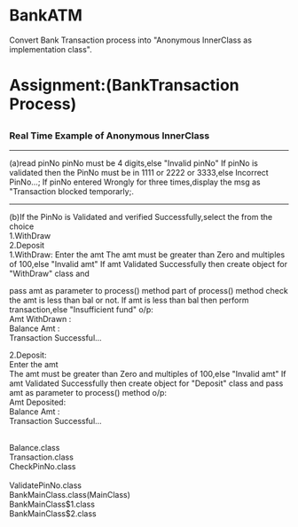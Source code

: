 # BankATM
Convert Bank Transaction process into "Anonymous InnerClass as implementation class".

# Assignment:(BankTransaction Process)
## 
### Real Time Example of Anonymous InnerClass
<hr>
(a)read pinNo
 pinNo must be 4 digits,else &quot;Invalid pinNo&quot;
If pinNo is validated then the PinNo must be in 1111 or 2222 or 3333,else
Incorrect PinNo...;
If pinNo entered Wrongly for three times,display the msg as &quot;Transaction
blocked temporarly;.
<br>
<hr>
(b)If the PinNo is Validated and verified Successfully,select the from the choice<br>
1.WithDraw<br>
2.Deposit
<br>
1.WithDraw:
Enter the amt
The amt must be greater than Zero and multiples of 100,else &quot;Invalid amt&quot;
If amt Validated Successfully then create object for &quot;WithDraw&quot; class and

pass amt as parameter to process() method
part of process() method check the amt is less than bal or not.
If amt is less than bal then perform transaction,else &quot;Insufficient fund&quot;
o/p:<br>
Amt WithDrawn :<br>
Balance Amt :<br>
Transaction Successful...

2.Deposit:<br>
Enter the amt<br>
The amt must be greater than Zero and multiples of 100,else &quot;Invalid amt&quot;
If amt Validated Successfully then create object for &quot;Deposit&quot; class and
pass amt as parameter to process() method
o/p:<br>
Amt Deposited:<br>
Balance Amt :<br>
Transaction Successful...

<br>
Balance.class<br>
Transaction.class<br>
CheckPinNo.class<br><br>
ValidatePinNo.class<br>
BankMainClass.class(MainClass)<br>
BankMainClass$1.class<br>
BankMainClass$2.class
